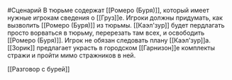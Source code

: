 #Сценарий 
В тюрьме содержат [[Ромеро (Буря)]], который имеет нужные игрокам сведения о [[Груз]]e. Игроки должны придумать, как вызволить [[Ромеро (Буря)]] из тюрьмы. [[Каэл'зур]] будет пердлагать просто ворваться в тюрьму, перерезать там всех, и освободить [[Ромеро (Буря)]]. Игрок не обязан следовать плану [[Каэл'зур]]а. [[Зорик]] предлагает украсть в городском [[Гарнизон]]e комплекты стражи и пройти мимо стражников в ней.

[[Разговор с бурей]]